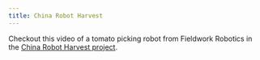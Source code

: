 ```yaml
---
title: China Robot Harvest
---
```


Checkout this video of a tomato picking robot from Fieldwork Robotics in the [China Robot Harvest project](https://www.youtube.com/watch?v=y0UrMbuYTxk).
